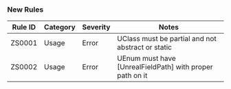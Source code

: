 ### New Rules

 Rule ID | Category | Severity | Notes                                                    
---------|----------|----------|----------------------------------------------------------
 ZS0001  | Usage    | Error    | UClass must be partial and not abstract or static        
 ZS0002  | Usage    | Error    | UEnum must have [UnrealFieldPath] with proper path on it 


